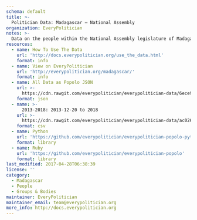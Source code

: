 ```yaml
---
schema: default
title: >-
  Politician Data: Madagascar — National Assembly
organization: EveryPolitician
notes: >-
  Data on the people within the National Assembly legislature of Madagascar.
resources:
  - name: How To Use The Data
    url: 'http://docs.everypolitician.org/use_the_data.html'
    format: info
  - name: View on EveryPolitician
    url: 'http://everypolitician.org/madagascar/'
    format: info
  - name: All Data as Popolo JSON
    url: >-
      https://cdn.rawgit.com/everypolitician/everypolitician-data/6ece966bcbd225f6ce0edbae585f16fe9c85bbbe/data/Madagascar/Assembly/ep-popolo-v1.0.json
    format: json
  - name: >-
      2013-2018: 2013-12-20 to 2018
    url: >-
      https://cdn.rawgit.com/everypolitician/everypolitician-data/ac026b5dca928299e2c8c001eaf0c35e466c13c3/data/Madagascar/Assembly/term-2013.csv
    format: csv
  - name: Python
    url: 'https://github.com/everypolitician/everypolitician-popolo-python'
    format: library
  - name: Ruby
    url: 'https://github.com/everypolitician/everypolitician-popolo'
    format: library
last_modified: 2017-04-28T06:38:39
license: ''
category:
  - Madagascar
  - People
  - Groups & Bodies
maintainer: EveryPolitician
maintainer_email: team@everypolitician.org
more_info: http://docs.everypolitician.org
---
```

